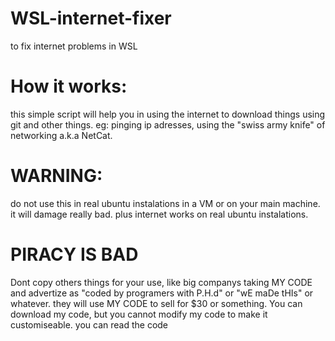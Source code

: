 # WSL-internet-fixer
to fix internet problems in WSL
# How it works:
this simple script will help you in using the internet to download things using git and other things.
eg: pinging ip adresses, using the "swiss army knife" of networking a.k.a NetCat.
# WARNING:
do not use this in real ubuntu instalations in a VM or on your main machine. 
it will damage really bad. plus internet works on real ubuntu instalations.
# PIRACY IS BAD
Dont copy others things for your use, like big companys taking MY CODE 
and advertize as "coded by programers with P.H.d" or "wE maDe tHIs" or whatever. 
they will use MY CODE to sell for $30 or something. You can download my code, 
but you cannot modify my code to make it customiseable. you can read the code
